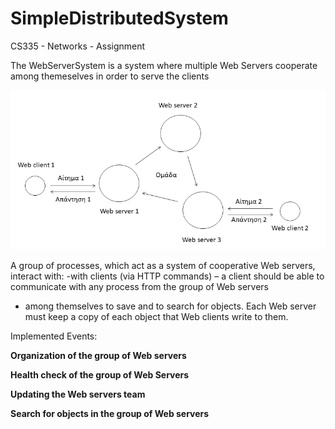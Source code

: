 # SimpleDistributedSystem

CS335 - Networks - Assignment

The WebServerSystem is a system where multiple Web Servers cooperate among themeselves in order to serve the clients 


![Alt text](assets/images/web_server_team.png?raw=true "Figure 1: WebServer team / Client interaction")

A group of processes, which act as a system of cooperative Web servers, interact with:
-with clients (via HTTP commands) – a client should be able to
communicate with any process from the group of Web servers
- among themselves to save and to search for objects. 
Each Web server must keep a copy of each object that Web clients write to them.

Implemented Events:

**Organization of the group of Web servers**

**Health check of the group of Web Servers**

**Updating the Web servers team**

**Search for objects in the group of Web servers**
